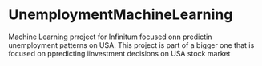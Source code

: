 # UnemploymentMachineLearning
Machine Learning  prroject for Infinitum focused onn predictin unemployment patterns on USA. This project is part  of a bigger one that is  focused on ppredicting iinvestment decisions on USA stock market
